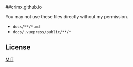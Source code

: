 ##crimx.github.io

You may not use these files directly without my permission.

- `docs/**/*.md`
- `docs/.vuepress/public/**/*`

## License

[MIT](http://opensource.org/licenses/MIT)
